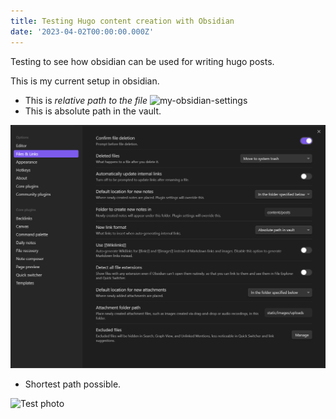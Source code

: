 ```yaml
---
title: Testing Hugo content creation with Obsidian
date: '2023-04-02T00:00:00.000Z'
---
```


Testing to see how obsidian can be used for writing hugo posts.

This is my current setup in obsidian.

* This is *relative path to the file*
  ![my-obsidian-settings](/images/uploads/Pasted%20image%2020230714224133.png)
* This is absolute path in the vault.

![](/static/images/uploads/Pasted%20image%2020230714224323.png)

* Shortest path possible.

![Test photo](/images/uploads/Pasted%20image%2020230714225608.png "Photo by Sudhir")
